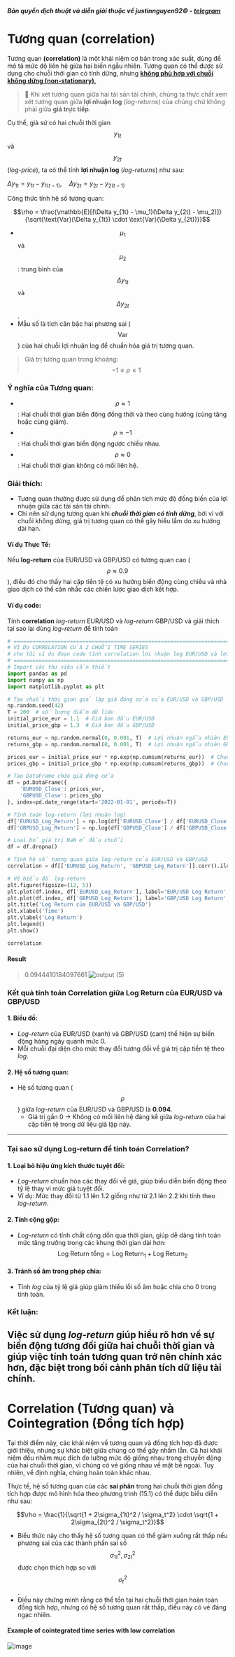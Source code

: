 ***Bản quyền dịch thuật và diễn giải thuộc về justinnguyen92&copy; - [telegram](https://t.me/justinnguyen92)***
# Tương quan (correlation)

Tương quan **(correlation)** là một khái niệm cơ bản trong xác suất, dùng để mô tả mức độ liên hệ giữa hai biến ngẫu nhiên. Tương quan có thể được sử dụng cho chuỗi thời gian có tính dừng, nhưng <ins>**không phù hợp với chuỗi không dừng (non-stationary)**<ins>.

>:memo: Khi xét tương quan giữa hai tài sản tài chính, chúng ta thực chất xem xét tương quan giữa **lợi nhuận log** (*log-returns*) của chúng chứ không phải giữa **giá trực tiếp**.

Cụ thể, giả sử có hai chuỗi thời gian $$y_{1t}$$ và $$y_{2t}$$ (*log-price*), ta có thể tính **lợi nhuận log** (*log-returns*) như sau:


$\Delta y_{1t} = y_{1t} - y_{1(t-1)}, \quad \Delta y_{2t} = y_{2t} - y_{2(t-1)}$


Công thức tính hệ số tương quan:


$$\rho = \frac{\mathbb{E}[(\Delta y_{1t} - \mu_1)(\Delta y_{2t} - \mu_2)]}{\sqrt{\text{Var}(\Delta y_{1t}) \cdot \text{Var}(\Delta y_{2t})}}$$


- $$\mu_1$$ và $$\mu_2$$: trung bình của $$\Delta y_{1t}$$ và $$\Delta y_{2t}$$.
- Mẫu số là tích căn bậc hai phương sai ($$\text{Var}$$) của hai chuỗi lợi nhuận log để chuẩn hóa giá trị tương quan.

>Giá trị tương quan trong khoảng:
$$-1 \leq \rho \leq 1$$

### Ý nghĩa của Tương quan:
- $$\rho \approx 1$$: Hai chuỗi thời gian biến động đồng thời và theo cùng hướng (cùng tăng hoặc cùng giảm).
- $$\rho \approx -1$$: Hai chuỗi thời gian biến động ngược chiều nhau.
- $$\rho \approx 0$$: Hai chuỗi thời gian không có mối liên hệ.

### Giải thích:
- Tương quan thường được sử dụng để phân tích mức độ đồng biến của lợi nhuận giữa các tài sản tài chính.
- Chỉ nên sử dụng tương quan khi ***chuỗi thời gian có tính dừng***, bởi vì với chuỗi không dừng, giá trị tương quan có thể gây hiểu lầm do xu hướng dài hạn.

#### Ví dụ Thực Tế:
Nếu **log-return** của EUR/USD và GBP/USD có tương quan cao ($$\rho \approx 0.9$$), điều đó cho thấy hai cặp tiền tệ có xu hướng biến động cùng chiều và nhà giao dịch có thể cân nhắc các chiến lược giao dịch kết hợp.

#### Ví dụ code:
Tính **correlation** *log-return* EUR/USD và *log-return* GBP/USD và giải thích tại sao lại dùng *log-return* để tính toán
```python
# =========================================================================================
# VÍ DỤ CORRELATION CỦA 2 CHUỖI TIME SERIES
# cho tôi ví dụ đoạn code tính correlation lợi nhuận log EUR/USD và lợi nhuận log GBP/USD 
# =========================================================================================
# Import các thư viện cần thiết
import pandas as pd
import numpy as np
import matplotlib.pyplot as plt

# Tạo chuỗi thời gian giả lập giá đóng cửa của EUR/USD và GBP/USD
np.random.seed(42)
T = 200  # số lượng điểm dữ liệu
initial_price_eur = 1.1  # Giá ban đầu EUR/USD
initial_price_gbp = 1.3  # Giá ban đầu GBP/USD

returns_eur = np.random.normal(0, 0.001, T)  # Lợi nhuận ngẫu nhiên EUR/USD
returns_gbp = np.random.normal(0, 0.001, T)  # Lợi nhuận ngẫu nhiên GBP/USD

prices_eur = initial_price_eur * np.exp(np.cumsum(returns_eur))  # Chuỗi giá EUR/USD
prices_gbp = initial_price_gbp * np.exp(np.cumsum(returns_gbp))  # Chuỗi giá GBP/USD

# Tạo DataFrame chứa giá đóng cửa
df = pd.DataFrame({
    'EURUSD_Close': prices_eur,
    'GBPUSD_Close': prices_gbp
}, index=pd.date_range(start='2022-01-01', periods=T))

# Tính toán log-return (lợi nhuận log)
df['EURUSD_Log_Return'] = np.log(df['EURUSD_Close'] / df['EURUSD_Close'].shift(1))
df['GBPUSD_Log_Return'] = np.log(df['GBPUSD_Close'] / df['GBPUSD_Close'].shift(1))

# Loại bỏ giá trị NaN ở đầu chuỗi
df = df.dropna()

# Tính hệ số tương quan giữa log-return của EUR/USD và GBP/USD
correlation = df[['EURUSD_Log_Return', 'GBPUSD_Log_Return']].corr().iloc[0, 1]

# Vẽ biểu đồ log-return
plt.figure(figsize=(12, 5))
plt.plot(df.index, df['EURUSD_Log_Return'], label='EUR/USD Log Return', color='blue')
plt.plot(df.index, df['GBPUSD_Log_Return'], label='GBP/USD Log Return', color='orange')
plt.title('Log Return của EUR/USD và GBP/USD')
plt.xlabel('Time')
plt.ylabel('Log Return')
plt.legend()
plt.show()

correlation
```
#### Result
>0.0944410184097661
![output (5)](https://github.com/user-attachments/assets/849c29cf-7bc6-44a2-954f-1106c6e732c4)

### Kết quả tính toán Correlation giữa Log Return của EUR/USD và GBP/USD

#### 1. Biểu đồ:
- *Log-return* của EUR/USD (xanh) và GBP/USD (cam) thể hiện sự biến động hàng ngày quanh mức 0.
- Mỗi chuỗi đại diện cho mức thay đổi tương đối về giá trị cặp tiền tệ theo *log*.

#### 2. Hệ số tương quan:
- Hệ số tương quan ($$\rho$$) giữa *log-return* của EUR/USD và GBP/USD là **0.094**.
  - Giá trị gần 0 → Không có mối liên hệ đáng kể giữa *log-return* của hai cặp tiền tệ trong dữ liệu giả lập này.
---
### Tại sao sử dụng Log-return để tính toán Correlation?

#### 1. Loại bỏ hiệu ứng kích thước tuyệt đối:
- *Log-return* chuẩn hóa các thay đổi về giá, giúp biểu diễn biến động theo tỷ lệ thay vì mức giá tuyệt đối.
- Ví dụ: Mức thay đổi từ 1.1 lên 1.2 giống như từ 2.1 lên 2.2 khi tính theo *log-return*.

#### 2. Tính cộng gộp:
- *Log-return* có tính chất cộng dồn qua thời gian, giúp dễ dàng tính toán mức tăng trưởng trong các khung thời gian dài hơn:
$$\text{Log Return tổng} = \text{Log Return}_1 + \text{Log Return}_2$$

#### 3. Tránh số âm trong phép chia:
- Tính *log* của tỷ lệ giá giúp giảm thiểu lỗi số âm hoặc chia cho 0 trong tính toán.

### Kết luận:
Việc sử dụng *log-return* giúp hiểu rõ hơn về sự biến động tương đối giữa hai chuỗi thời gian và giúp việc tính toán tương quan trở nên chính xác hơn, đặc biệt trong bối cảnh phân tích dữ liệu tài chính.
---
# Correlation (Tương quan) và Cointegration (Đồng tích hợp)
Tại thời điểm này, các khái niệm về tương quan và đồng tích hợp đã được giới thiệu, nhưng sự khác biệt giữa chúng có thể gây nhầm lẫn. Cả hai khái niệm đều nhằm mục đích đo lường mức độ giống nhau trong chuyển động của hai chuỗi thời gian, vì chúng có vẻ giống nhau về mặt bề ngoài. Tuy nhiên, về định nghĩa, chúng hoàn toàn khác nhau.

Thực tế, hệ số tương quan của các **sai phân** trong hai chuỗi thời gian đồng tích hợp được mô hình hóa theo phương trình (15.1) có thể được biểu diễn như sau:

$$\rho = \frac{1}{\sqrt{1 + 2\sigma_{1t}^2 / \sigma_t^2} \cdot \sqrt{1 + 2\sigma_{2t}^2 / \sigma_t^2}}$$

- Biểu thức này cho thấy hệ số tương quan có thể giảm xuống rất thấp nếu phương sai của các thành phần sai số $$\sigma_{1t}^2, \sigma_{2t}^2$$ được chọn thích hợp so với $$\sigma_t^2$$.
- Điều này chứng minh rằng có thể tồn tại hai chuỗi thời gian hoàn toàn đồng tích hợp, nhưng có hệ số tương quan rất thấp, điều này có vẻ đáng ngạc nhiên.

#### Example of cointegrated time series with low correlation
![image](https://github.com/user-attachments/assets/87c8a355-9f1f-4e9f-b9b2-c8ed4cff0afd)






